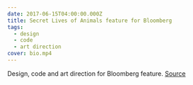 ```yaml
---
date: 2017-06-15T04:00:00.000Z
title: Secret Lives of Animals feature for Bloomberg
tags:
  - design
  - code
  - art direction
cover: bio.mp4
---
```

Design, code and art direction for Bloomberg feature. [Source](https://www.bloomberg.com/features/2017-biological-markets/)